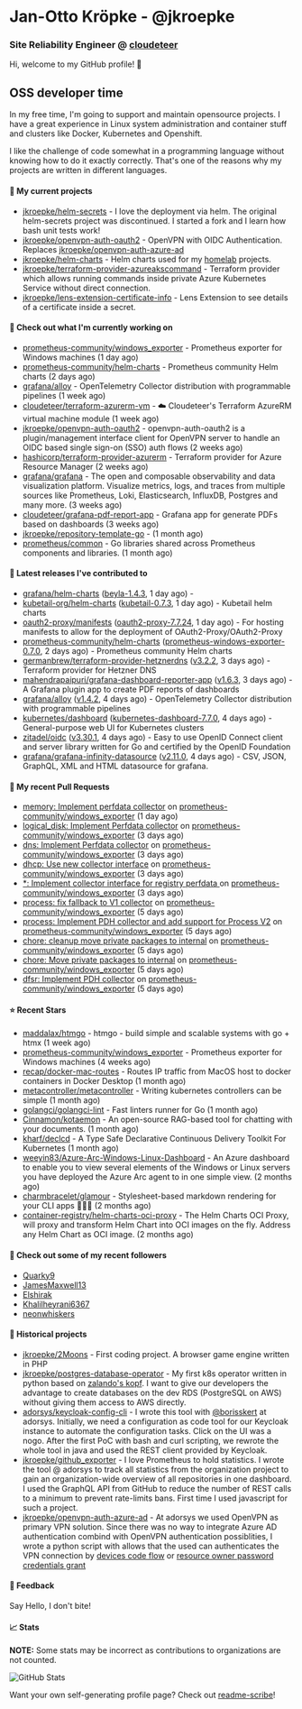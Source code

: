 # Jan-Otto Kröpke - @jkroepke
### Site Reliability Engineer @ [cloudeteer](https://cloudeteer.de/)

Hi, welcome to my GitHub profile! 👋

## OSS developer time
In my free time, I'm going to support and maintain opensource projects. I have a great experience in Linux system administration and container stuff and clusters like Docker, Kubernetes and Openshift.

I like the challenge of code somewhat in a programming language without knowing how to do it exactly correctly. That's one of the reasons why my projects are written in different languages.

#### 🌱 My current projects
- [jkroepke/helm-secrets](https://github.com/jkroepke/helm-secrets) - I love the deployment via helm. The original helm-secrets project was discontinued. I started a fork and I learn how bash unit tests work!
- [jkroepke/openvpn-auth-oauth2](https://github.com/jkroepke/openvpn-auth-oauth2) - OpenVPN with OIDC Authentication. Replaces  [jkroepke/openvpn-auth-azure-ad](https://github.com/jkroepke/openvpn-auth-azure-ad) 
- [jkroepke/helm-charts](https://github.com/jkroepke/helm-charts) - Helm charts used for my [homelab](https://github.com/jkroepke/homelab) projects.
- [jkroepke/terraform-provider-azureakscommand](https://github.com/jkroepke/terraform-provider-azureakscommand) - Terraform provider which allows running commands inside private Azure Kubernetes Service without direct connection.
- [jkroepke/lens-extension-certificate-info](https://github.com/jkroepke/lens-extension-certificate-info) - Lens Extension to see details of a certificate inside a secret.

#### 👷 Check out what I'm currently working on

- [prometheus-community/windows_exporter](https://github.com/prometheus-community/windows_exporter) - Prometheus exporter for Windows machines (1 day ago)
- [prometheus-community/helm-charts](https://github.com/prometheus-community/helm-charts) - Prometheus community Helm charts (2 days ago)
- [grafana/alloy](https://github.com/grafana/alloy) - OpenTelemetry Collector distribution with programmable pipelines (1 week ago)
- [cloudeteer/terraform-azurerm-vm](https://github.com/cloudeteer/terraform-azurerm-vm) - ☁️ Cloudeteer&#39;s Terraform AzureRM virtual machine module (1 week ago)
- [jkroepke/openvpn-auth-oauth2](https://github.com/jkroepke/openvpn-auth-oauth2) - openvpn-auth-oauth2 is a plugin/management interface client for OpenVPN server to handle an OIDC based single sign-on (SSO) auth flows (2 weeks ago)
- [hashicorp/terraform-provider-azurerm](https://github.com/hashicorp/terraform-provider-azurerm) - Terraform provider for Azure Resource Manager (2 weeks ago)
- [grafana/grafana](https://github.com/grafana/grafana) - The open and composable observability and data visualization platform. Visualize metrics, logs, and traces from multiple sources like Prometheus, Loki, Elasticsearch, InfluxDB, Postgres and many more.  (3 weeks ago)
- [cloudeteer/grafana-pdf-report-app](https://github.com/cloudeteer/grafana-pdf-report-app) - Grafana app for generate PDFs based on dashboards (3 weeks ago)
- [jkroepke/repository-template-go](https://github.com/jkroepke/repository-template-go) -  (1 month ago)
- [prometheus/common](https://github.com/prometheus/common) - Go libraries shared across Prometheus components and libraries. (1 month ago)

#### 🔭 Latest releases I've contributed to

- [grafana/helm-charts](https://github.com/grafana/helm-charts) ([beyla-1.4.3](https://github.com/grafana/helm-charts/releases/tag/beyla-1.4.3), 1 day ago) - 
- [kubetail-org/helm-charts](https://github.com/kubetail-org/helm-charts) ([kubetail-0.7.3](https://github.com/kubetail-org/helm-charts/releases/tag/kubetail-0.7.3), 1 day ago) - Kubetail helm charts
- [oauth2-proxy/manifests](https://github.com/oauth2-proxy/manifests) ([oauth2-proxy-7.7.24](https://github.com/oauth2-proxy/manifests/releases/tag/oauth2-proxy-7.7.24), 1 day ago) - For hosting manifests to allow for the deployment of OAuth2-Proxy/OAuth2-Proxy
- [prometheus-community/helm-charts](https://github.com/prometheus-community/helm-charts) ([prometheus-windows-exporter-0.7.0](https://github.com/prometheus-community/helm-charts/releases/tag/prometheus-windows-exporter-0.7.0), 2 days ago) - Prometheus community Helm charts
- [germanbrew/terraform-provider-hetznerdns](https://github.com/germanbrew/terraform-provider-hetznerdns) ([v3.2.2](https://github.com/germanbrew/terraform-provider-hetznerdns/releases/tag/v3.2.2), 3 days ago) - Terraform provider for Hetzner DNS
- [mahendrapaipuri/grafana-dashboard-reporter-app](https://github.com/mahendrapaipuri/grafana-dashboard-reporter-app) ([v1.6.3](https://github.com/mahendrapaipuri/grafana-dashboard-reporter-app/releases/tag/v1.6.3), 3 days ago) - A Grafana plugin app to create PDF reports of dashboards
- [grafana/alloy](https://github.com/grafana/alloy) ([v1.4.2](https://github.com/grafana/alloy/releases/tag/v1.4.2), 4 days ago) - OpenTelemetry Collector distribution with programmable pipelines
- [kubernetes/dashboard](https://github.com/kubernetes/dashboard) ([kubernetes-dashboard-7.7.0](https://github.com/kubernetes/dashboard/releases/tag/kubernetes-dashboard-7.7.0), 4 days ago) - General-purpose web UI for Kubernetes clusters
- [zitadel/oidc](https://github.com/zitadel/oidc) ([v3.30.1](https://github.com/zitadel/oidc/releases/tag/v3.30.1), 4 days ago) - Easy to use OpenID Connect client and server library written for Go and certified by the OpenID Foundation
- [grafana/grafana-infinity-datasource](https://github.com/grafana/grafana-infinity-datasource) ([v2.11.0](https://github.com/grafana/grafana-infinity-datasource/releases/tag/v2.11.0), 4 days ago) - CSV, JSON, GraphQL, XML and HTML datasource for grafana.

#### 🔨 My recent Pull Requests

- [memory: Implement perfdata collector](https://github.com/prometheus-community/windows_exporter/pull/1676) on [prometheus-community/windows_exporter](https://github.com/prometheus-community/windows_exporter) (1 day ago)
- [logical_disk: Implement Perfdata collector](https://github.com/prometheus-community/windows_exporter/pull/1673) on [prometheus-community/windows_exporter](https://github.com/prometheus-community/windows_exporter) (3 days ago)
- [dns: Implement Perfdata collector](https://github.com/prometheus-community/windows_exporter/pull/1672) on [prometheus-community/windows_exporter](https://github.com/prometheus-community/windows_exporter) (3 days ago)
- [dhcp: Use new collector interface](https://github.com/prometheus-community/windows_exporter/pull/1671) on [prometheus-community/windows_exporter](https://github.com/prometheus-community/windows_exporter) (3 days ago)
- [*: Implement collector interface for registry perfdata ](https://github.com/prometheus-community/windows_exporter/pull/1670) on [prometheus-community/windows_exporter](https://github.com/prometheus-community/windows_exporter) (3 days ago)
- [process: fix fallback to V1 collector](https://github.com/prometheus-community/windows_exporter/pull/1667) on [prometheus-community/windows_exporter](https://github.com/prometheus-community/windows_exporter) (5 days ago)
- [process: Implement PDH collector and add support for Process V2](https://github.com/prometheus-community/windows_exporter/pull/1666) on [prometheus-community/windows_exporter](https://github.com/prometheus-community/windows_exporter) (5 days ago)
- [chore: cleanup move private packages to internal](https://github.com/prometheus-community/windows_exporter/pull/1665) on [prometheus-community/windows_exporter](https://github.com/prometheus-community/windows_exporter) (5 days ago)
- [chore: Move private packages to internal](https://github.com/prometheus-community/windows_exporter/pull/1664) on [prometheus-community/windows_exporter](https://github.com/prometheus-community/windows_exporter) (5 days ago)
- [dfsr: Implement PDH collector](https://github.com/prometheus-community/windows_exporter/pull/1663) on [prometheus-community/windows_exporter](https://github.com/prometheus-community/windows_exporter) (5 days ago)

#### ⭐ Recent Stars

- [maddalax/htmgo](https://github.com/maddalax/htmgo) - htmgo - build simple and scalable systems with go &#43; htmx (1 week ago)
- [prometheus-community/windows_exporter](https://github.com/prometheus-community/windows_exporter) - Prometheus exporter for Windows machines (4 weeks ago)
- [recap/docker-mac-routes](https://github.com/recap/docker-mac-routes) - Routes IP traffic from MacOS host to docker containers in Docker Desktop (1 month ago)
- [metacontroller/metacontroller](https://github.com/metacontroller/metacontroller) - Writing kubernetes controllers can be simple (1 month ago)
- [golangci/golangci-lint](https://github.com/golangci/golangci-lint) - Fast linters runner for Go (1 month ago)
- [Cinnamon/kotaemon](https://github.com/Cinnamon/kotaemon) - An open-source RAG-based tool for chatting with your documents. (1 month ago)
- [kharf/declcd](https://github.com/kharf/declcd) - A Type Safe Declarative Continuous Delivery Toolkit For Kubernetes (1 month ago)
- [weeyin83/Azure-Arc-Windows-Linux-Dashboard](https://github.com/weeyin83/Azure-Arc-Windows-Linux-Dashboard) - An Azure dashboard to enable you to view several elements of the Windows or Linux servers you have deployed the Azure Arc agent to in one simple view.  (2 months ago)
- [charmbracelet/glamour](https://github.com/charmbracelet/glamour) - Stylesheet-based markdown rendering for your CLI apps 💇🏻‍♀️ (2 months ago)
- [container-registry/helm-charts-oci-proxy](https://github.com/container-registry/helm-charts-oci-proxy) - The Helm Charts OCI Proxy, will proxy and transform Helm Chart into OCI images on the fly. Address any Helm Chart as OCI image.  (2 months ago)

#### 👯 Check out some of my recent followers

- [Quarky9](https://github.com/Quarky9)
- [JamesMaxwell13](https://github.com/JamesMaxwell13)
- [Elshirak](https://github.com/Elshirak)
- [Khalilheyrani6367](https://github.com/Khalilheyrani6367)
- [neonwhiskers](https://github.com/neonwhiskers)

#### 📜 Historical projects
- [jkroepke/2Moons](https://github.com/jkroepke/2Moons) - First coding project. A browser game engine written in PHP
- [jkroepke/postgres-database-operator](https://github.com/jkroepke/postgres-database-operator) - My first k8s operator written in python based on [zalando's kopf](https://github.com/zalando-incubator/kopf). I want to give our developers the advantage to create databases on the dev RDS (PostgreSQL on AWS) without giving them access to AWS directly.
- [adorsys/keycloak-config-cli](https://github.com/adorsys/keycloak-config-cli) - I wrote this tool with [@borisskert](https://github.com/borisskert) at adorsys. Initially, we need a configuration as code tool for our Keycloak instance to automate the configuration tasks. Click on the UI was a nogo. After the first PoC with bash and curl scripting, we rewrote the whole tool in java and used the REST client provided by Keycloak.
- [jkroepke/github_exporter](https://github.com/jkroepke/github_exporter) - I love Prometheus to hold statistics. I wrote the tool @ adorsys to track all statistics from the organization project to gain an organization-wide overview of all repositories in one dashboard. I used the GraphQL API from GitHub to reduce the number of REST calls to a minimum to prevent rate-limits bans. First time I used javascript for such a project.
- [jkroepke/openvpn-auth-azure-ad](https://github.com/jkroepke/openvpn-auth-azure-ad) - At adorsys we used OpenVPN as primary VPN solution. Since there was no way to integrate Azure AD authentication combind with OpenVPN authentication possiblities, I wrote a python script with allows that the used can authenticates the VPN connection by [devices code flow](https://docs.microsoft.com/en-us/azure/active-directory/develop/v2-oauth2-device-code) or [resource owner password credentials grant](https://docs.microsoft.com/en-us/azure/active-directory/develop/v2-oauth-ropc)

#### 💬 Feedback

Say Hello, I don't bite!

#### 📈 Stats

**NOTE:** Some stats may be incorrect as contributions to organizations
are not counted.

![GitHub Stats](https://github-readme-stats.vercel.app/api?username=jkroepke&count_private=false&theme=tokyonight&show_icons=true)

Want your own self-generating profile page? Check out [readme-scribe](https://github.com/muesli/readme-scribe)!

